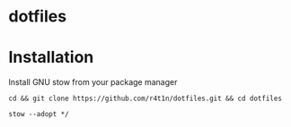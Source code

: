# dotfiles

# Installation

Install GNU stow from your package manager

```
cd && git clone https://github.com/r4t1n/dotfiles.git && cd dotfiles
```

```
stow --adopt */
```
